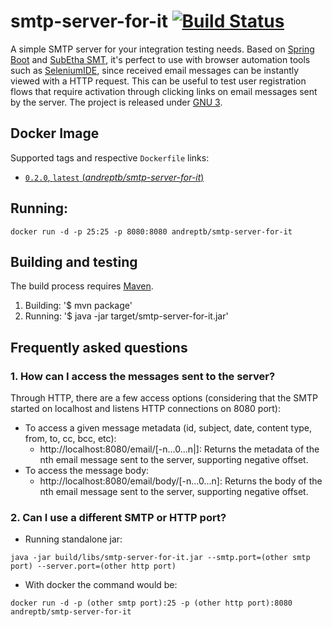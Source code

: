 # smtp-server-for-it [![Build Status](https://travis-ci.org/andreptb/smtp-server-for-it.svg?branch=master)](https://travis-ci.org/andreptb/smtp-server-for-it)

A simple SMTP server for your integration testing needs. Based on [Spring Boot](http://projects.spring.io/spring-boot/) and [SubEtha SMT](https://code.google.com/p/subethasmtp/), it's perfect to use with browser automation tools such as [SeleniumIDE](http://docs.seleniumhq.org/), since received email messages can be instantly viewed with a HTTP request. This can be useful to test user registration flows that require activation through clicking links on email messages sent by the server. The project is released under [GNU 3](LICENSE).

## Docker Image

Supported tags and respective `Dockerfile` links:
  -	[`0.2.0`, `latest` (*andreptb/smtp-server-for-it*)](https://github.com/andreptb/smtp-server-for-it/blob/master/Dockerfile)  

## Running:
```
docker run -d -p 25:25 -p 8080:8080 andreptb/smtp-server-for-it
```

## Building and testing

The build process requires [Maven](http://maven.apache.org/).

1. Building:
    '$ mvn package'
2. Running:
    '$ java -jar target/smtp-server-for-it.jar'

## Frequently asked questions

### 1. How can I access the messages sent to the server?

Through HTTP, there are a few access options (considering that the SMTP started on localhost and listens HTTP connections on 8080 port):
- To access a given message metadata (id, subject, date, content type, from, to, cc, bcc, etc):
    - http://localhost:8080/email/\[-n...0...n|\]: Returns the metadata of the nth email message sent to the server, supporting negative offset.
- To access the message body:
    - http://localhost:8080/email/body/\[-n...0...n\]: Returns the body of the nth email message sent to the server, supporting negative offset.

### 2. Can I use a different SMTP or HTTP port?

* Running standalone jar:
```
java -jar build/libs/smtp-server-for-it.jar --smtp.port=(other smtp port) --server.port=(other http port)
```
* With docker the command would be:
```
docker run -d -p (other smtp port):25 -p (other http port):8080 andreptb/smtp-server-for-it
```
